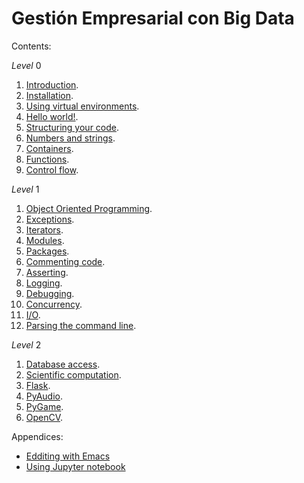 # Gestión Empresarial con Big Data

Contents:

*Level* 0

1. [Introduction](00-intro.ipynb).
2. [Installation](01-installation.ipynb).
3. [Using virtual environments](02-virtual_environments.ipynb).
4. [Hello world!](03-hello_world.ipynb).
5. [Structuring your code](04-structuring_code.ipynb).
6. [Numbers and strings](05-numbers_and_strings.ipynb).
7. [Containers](06-containers.ipynb).
8. [Functions](08-functions.ipynb).
9. [Control flow](09-control_flow.ipynb).

*Level* 1

1. [Object Oriented Programming](10-OOP.ipynb).
2. [Exceptions](11-exceptions.ipynb).
3. [Iterators](12-iterators.ipynb).
4. [Modules](13-modules.ipynb).
5. [Packages](14-packages.ipynb).
6. [Commenting code](15-commenting_code.ipynb).
7. [Asserting](16-assertions.ipynb).
8. [Logging](17-logging.ipynb).
9. [Debugging](18-debugging.ipynb).
10. [Concurrency](19-concurrency.ipynb).
11. [I/O](20-IO.ipynb).
12. [Parsing the command line](21-parsing_command_line.ipynb).

*Level* 2

1. [Database access](22-database_access.ipynb).
2. [Scientific computation](23-scientific_computation.ipynb).
3. [Flask](24-flask.ipynb).
4. [PyAudio](25-pyaudio.ipynb).
5. [PyGame](26-pygame.ipynb).
6. [OpenCV](27-OpenCV.ipynb).

Appendices:

* [Edditing with Emacs](A0-edditing_with_emacs.ipynb)
* [Using Jupyter notebook](A1-jupyter.ipynb)
